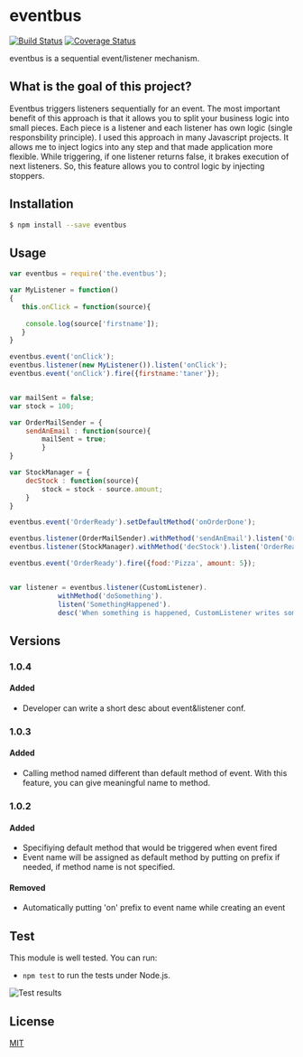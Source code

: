 # eventbus

[![Build Status](https://travis-ci.org/tanerdiler/eventbus.js.svg?branch=master)](https://travis-ci.org/tanerdiler/eventbus.js)
[![Coverage Status](https://coveralls.io/repos/github/tanerdiler/eventbus.js/badge.svg?branch=master)](https://coveralls.io/github/tanerdiler/eventbus.js?branch=master)

eventbus is a sequential event/listener mechanism.

## What is the goal of this project?

Eventbus triggers listeners sequentially for an event. The most important benefit of this approach is that it allows you to split your business logic into small pieces. Each piece is a listener and each listener has own logic (single responsbility principle). I used this approach in many Javascript projects. It allows me to inject logics into any step and that made application more flexible. While triggering, if one listener returns false, it brakes execution of next listeners. So, this feature allows you to control logic by injecting stoppers.

## Installation

```bash
$ npm install --save eventbus
```

## Usage


```javascript
var eventbus = require('the.eventbus');

var MyListener = function()
{
   this.onClick = function(source){
   
	console.log(source['firstname']);
   }
}

eventbus.event('onClick');
eventbus.listener(new MyListener()).listen('onClick');
eventbus.event('onClick').fire({firstname:'taner'});


var mailSent = false;
var stock = 100;

var OrderMailSender = {
	sendAnEmail : function(source){
		mailSent = true;
        }
}

var StockManager = {
	decStock : function(source){
		stock = stock - source.amount;
	}
}

eventbus.event('OrderReady').setDefaultMethod('onOrderDone');

eventbus.listener(OrderMailSender).withMethod('sendAnEmail').listen('OrderReady');
eventbus.listener(StockManager).withMethod('decStock').listen('OrderReady');

eventbus.event('OrderReady').fire({food:'Pizza', amount: 5});


var listener = eventbus.listener(CustomListener).
            withMethod('doSomething').
            listen('SomethingHappened').
            desc('When something is happened, CustomListener writes some info to console.');

```

## Versions
### 1.0.4
#### Added
- Developer can write a short desc about event&listener conf.
### 1.0.3
#### Added
- Calling method named different than default method of event. With this feature, you can give meaningful name to method.
### 1.0.2
#### Added
- Specifiying default method that would be triggered when event fired
- Event name will be assigned as default method by putting on prefix if needed, if method name is not specified.
#### Removed
- Automatically putting 'on' prefix to event name  while creating an event

## Test

This module is well tested. You can run:

- `npm test` to run the tests under Node.js.

![Test results](https://github.com/tanerdiler/types.js/blob/master/test-results.png)

## License

[MIT](LICENSE)

